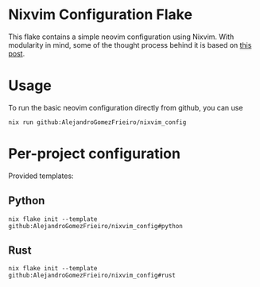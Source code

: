 # Nixvim Configuration Flake

This flake contains a simple neovim configuration using Nixvim. With modularity in mind, some of the thought process behind it is based on
[this post](https://juuso.dev/blogPosts/modular-neovim/modular-neovim-with-nix.html).

# Usage

To run the basic neovim configuration directly from github, you can use
```
nix run github:AlejandroGomezFrieiro/nixvim_config     
```

# Per-project configuration

Provided templates:

## Python

```
nix flake init --template github:AlejandroGomezFrieiro/nixvim_config#python
```

## Rust

```
nix flake init --template github:AlejandroGomezFrieiro/nixvim_config#rust
```

